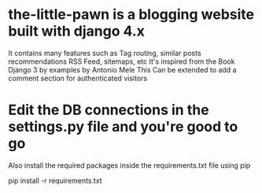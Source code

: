 # the-little-pawn is a blogging website built with django 4.x
It contains many features such as Tag routing, similar posts recommendations
RSS Feed, sitemaps, etc
It's inspired from the Book Django 3 by examples by Antonio Mele
This Can be extended to add a comment section for authenticated visitors

# Edit the DB connections in the settings.py file and you're good to go

Also install the required packages inside the requirements.txt file using pip

pip install -r requirements.txt
